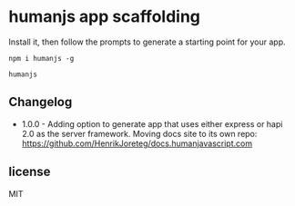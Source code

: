 # humanjs app scaffolding

Install it, then follow the prompts to generate a starting point for your app.

```
npm i humanjs -g

humanjs
``` 

## Changelog

- 1.0.0 - Adding option to generate app that uses either express or hapi 2.0 as the server framework. Moving docs site to its own repo: https://github.com/HenrikJoreteg/docs.humanjavascript.com

## license

MIT
